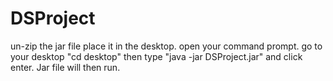 # DSProject


un-zip the jar file place it in the desktop.
open your command prompt.
go to your desktop "cd desktop"
then type "java -jar DSProject.jar" and click enter.
Jar file will then run.

